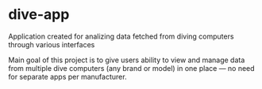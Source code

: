 # dive-app
Application created for analizing data fetched from diving computers through various interfaces

Main goal of this project is to give users ability to view and manage data from multiple dive computers (any brand or model) in one place — no need for separate apps per manufacturer.
